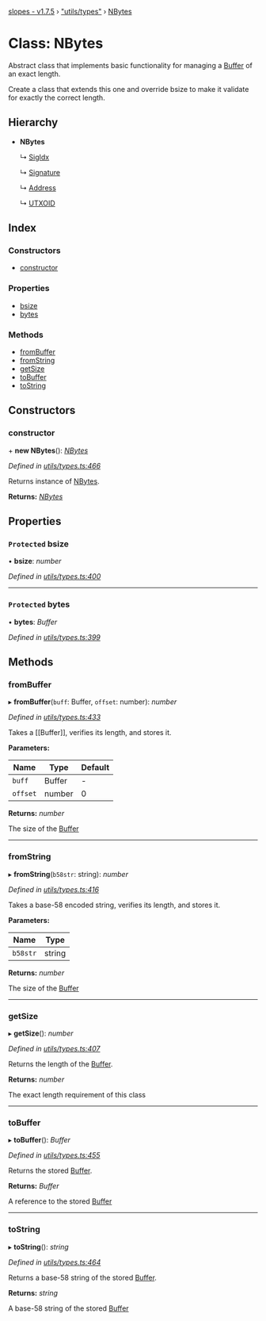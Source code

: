 [slopes - v1.7.5](../README.md) › ["utils/types"](../modules/_utils_types_.md) › [NBytes](_utils_types_.nbytes.md)

# Class: NBytes

Abstract class that implements basic functionality for managing a [Buffer](https://github.com/feross/buffer) of an exact length.

Create a class that extends this one and override bsize to make it validate for exactly the correct length.

## Hierarchy

* **NBytes**

  ↳ [SigIdx](_apis_avm_types_.sigidx.md)

  ↳ [Signature](_apis_avm_types_.signature.md)

  ↳ [Address](_apis_avm_types_.address.md)

  ↳ [UTXOID](_apis_avm_types_.utxoid.md)

## Index

### Constructors

* [constructor](_utils_types_.nbytes.md#constructor)

### Properties

* [bsize](_utils_types_.nbytes.md#protected-bsize)
* [bytes](_utils_types_.nbytes.md#protected-bytes)

### Methods

* [fromBuffer](_utils_types_.nbytes.md#frombuffer)
* [fromString](_utils_types_.nbytes.md#fromstring)
* [getSize](_utils_types_.nbytes.md#getsize)
* [toBuffer](_utils_types_.nbytes.md#tobuffer)
* [toString](_utils_types_.nbytes.md#tostring)

## Constructors

###  constructor

\+ **new NBytes**(): *[NBytes](_utils_types_.nbytes.md)*

*Defined in [utils/types.ts:466](https://github.com/ava-labs/slopes/blob/be20cee/src/utils/types.ts#L466)*

Returns instance of [NBytes](_utils_types_.nbytes.md).

**Returns:** *[NBytes](_utils_types_.nbytes.md)*

## Properties

### `Protected` bsize

• **bsize**: *number*

*Defined in [utils/types.ts:400](https://github.com/ava-labs/slopes/blob/be20cee/src/utils/types.ts#L400)*

___

### `Protected` bytes

• **bytes**: *Buffer*

*Defined in [utils/types.ts:399](https://github.com/ava-labs/slopes/blob/be20cee/src/utils/types.ts#L399)*

## Methods

###  fromBuffer

▸ **fromBuffer**(`buff`: Buffer, `offset`: number): *number*

*Defined in [utils/types.ts:433](https://github.com/ava-labs/slopes/blob/be20cee/src/utils/types.ts#L433)*

Takes a [[Buffer]], verifies its length, and stores it.

**Parameters:**

Name | Type | Default |
------ | ------ | ------ |
`buff` | Buffer | - |
`offset` | number | 0 |

**Returns:** *number*

The size of the [Buffer](https://github.com/feross/buffer)

___

###  fromString

▸ **fromString**(`b58str`: string): *number*

*Defined in [utils/types.ts:416](https://github.com/ava-labs/slopes/blob/be20cee/src/utils/types.ts#L416)*

Takes a base-58 encoded string, verifies its length, and stores it.

**Parameters:**

Name | Type |
------ | ------ |
`b58str` | string |

**Returns:** *number*

The size of the [Buffer](https://github.com/feross/buffer)

___

###  getSize

▸ **getSize**(): *number*

*Defined in [utils/types.ts:407](https://github.com/ava-labs/slopes/blob/be20cee/src/utils/types.ts#L407)*

Returns the length of the [Buffer](https://github.com/feross/buffer).

**Returns:** *number*

The exact length requirement of this class

___

###  toBuffer

▸ **toBuffer**(): *Buffer*

*Defined in [utils/types.ts:455](https://github.com/ava-labs/slopes/blob/be20cee/src/utils/types.ts#L455)*

Returns the stored [Buffer](https://github.com/feross/buffer).

**Returns:** *Buffer*

A reference to the stored [Buffer](https://github.com/feross/buffer)

___

###  toString

▸ **toString**(): *string*

*Defined in [utils/types.ts:464](https://github.com/ava-labs/slopes/blob/be20cee/src/utils/types.ts#L464)*

Returns a base-58 string of the stored [Buffer](https://github.com/feross/buffer).

**Returns:** *string*

A base-58 string of the stored [Buffer](https://github.com/feross/buffer)
